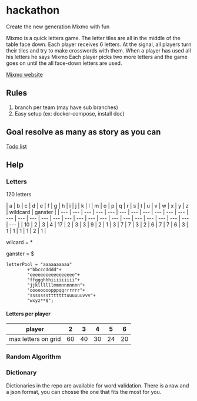 # hackathon
Create the new generation Mixmo with fun

Mixmo is a quick letters game.
The letter tiles are all in the middle of the table face down.
Each player receives 6 letters.
At the signal, all players turn their tiles and try to make crosswords with them.
When a player has used all his letters he says Mixmo
Each player picks two more letters and the game goes on until the all face-down letters are used.

[Mixmo website](http://mixmo.fr/MIXMO-jeu-de-lettres.htm)

## Rules
1. branch per team (may have sub branches)
2. Easy setup (ex: docker-compose, install doc)

## Goal resolve as many as story as you can

[Todo list](https://waffle.io/jlboes/hackathon)

## Help

### Letters

120 letters


| a | b | c | d | e | f | g | h | i | j | k | l | m | o | p | q | r | s | t | u | v | w | x | y | z | wildcard | ganster |
| --- | --- | --- | --- | --- | --- | --- | --- | --- | --- | --- | --- | --- | --- | --- | --- | --- | --- | --- | --- | --- | --- | --- | --- | --- | --- | --- | --- |
| 10 | 2 | 3 | 4 | 17 | 2 | 3 | 3 | 9 | 2 | 1 | 3 | 7 | 7 | 3 | 2 | 6 | 7 | 7 | 6 | 3 | 1 | 1 | 1 | 1 | 2 |  1 |


wilcard = *

ganster = $

```
letterPool = "aaaaaaaaaa"
        +"bbcccdddd"+
        "eeeeeeeeeeeeeeeee"+
        "ffggghhhiiiiiiiii"+
        "jjkllllllmmmnnnnnnn"+
        "oooooooopppqqrrrrrr"+
        "ssssssstttttttuuuuuuvvv"+
        "wxyz**$";
```



#### Letters per player

| player | 2 | 3 | 4 | 5 | 6 |
| --- |--- |--- |--- |--- |--- |
|max letters on grid | 60 | 40 | 30 | 24 | 20 |


### Random Algorithm

### Dictionary

Dictionaries in the repo are available for word validation. There is a raw and a json format, you can chosse the one that fits the most for you.

